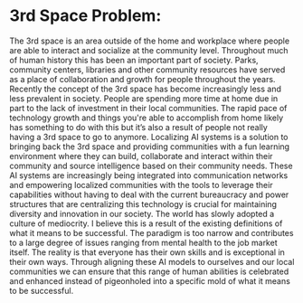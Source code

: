 # 3rd Space Problem: 

The 3rd space is an area outside of the home and workplace where people are able to interact and socialize at the community level. Throughout much of human history this has been an important part of society. Parks, community centers, libraries and other community resources have served as a place of collaboration and growth for people throughout the years. Recently the concept of the 3rd space has become increasingly less and less prevalent in society. People are spending more time at home due in part to the lack of investment in their local communities. The rapid pace of technology growth and things you're able to accomplish from home likely has something to do with this but it’s also a result of people not really having a 3rd space to go to anymore. Localizing AI systems is a solution to bringing back the 3rd space and providing communities with a fun learning environment where they can build, collaborate and interact within their community and source intelligence based on their community needs. These AI systems are increasingly being integrated into communication networks and empowering localized communities with the tools to leverage their capabilities without having to deal with the current bureaucracy and power structures that are centralizing this technology is crucial for maintaining diversity and innovation in our society. The world has slowly adopted a culture of mediocrity. I believe this is a result of the existing definitions of what it means to be successful. The paradigm is too narrow and contributes to a large degree of issues ranging from mental health to the job market itself. The reality is that everyone has their own skills and is exceptional in their own ways. Through aligning these AI models to ourselves and our local communities we can ensure that this range of human abilities is celebrated and enhanced instead of pigeonholed into a specific mold of what it means to be successful. 